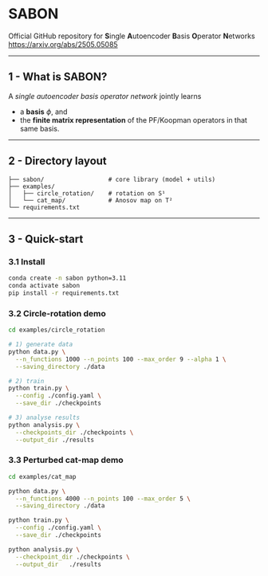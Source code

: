 # SABON
Official GitHub repository for **S**ingle **A**utoencoder **B**asis **O**perator **N**etworks  
<https://arxiv.org/abs/2505.05085>

---

## 1 - What is SABON?
A *single autoencoder basis operator network* jointly learns  

* a **basis** $\phi$, and  
* the **finite matrix representation** of the PF/Koopman operators in that same basis.

---

## 2 - Directory layout
```text
├── sabon/                  # core library (model + utils)
├── examples/
│   ├── circle_rotation/    # rotation on S¹
│   └── cat_map/            # Anosov map on T²
└── requirements.txt
````

---

## 3 - Quick-start

### 3.1  Install

```bash
conda create -n sabon python=3.11
conda activate sabon
pip install -r requirements.txt
```

### 3.2  Circle-rotation demo

```bash
cd examples/circle_rotation

# 1) generate data
python data.py \
  --n_functions 1000 --n_points 100 --max_order 9 --alpha 1 \
  --saving_directory ./data

# 2) train
python train.py \
  --config ./config.yaml \
  --save_dir ./checkpoints

# 3) analyse results
python analysis.py \
  --checkpoints_dir ./checkpoints \
  --output_dir ./results
```

### 3.3  Perturbed cat-map demo

```bash
cd examples/cat_map

python data.py \
  --n_functions 4000 --n_points 100 --max_order 5 \
  --saving_directory ./data

python train.py \
  --config ./config.yaml \
  --save_dir ./checkpoints

python analysis.py \
  --checkpoint_dir ./checkpoints \
  --output_dir   ./results
```
